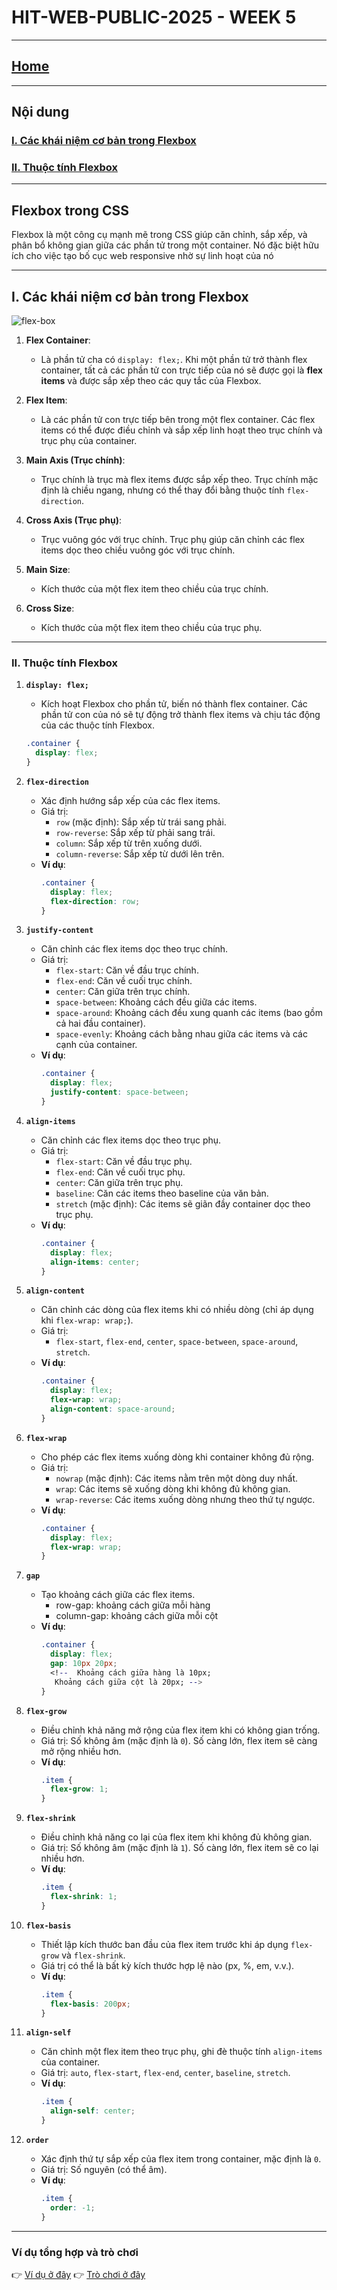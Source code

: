 # HIT-WEB-PUBLIC-2025 - WEEK 5

---

## [Home](../README.html)

---

## Nội dung

### [I. Các khái niệm cơ bản trong Flexbox](#i-các-khái-niệm-cơ-bản-trong-flexbox)

### [II. Thuộc tính Flexbox](#ii-thuộc-tính-flexbox)

---

## Flexbox trong CSS

Flexbox là một công cụ mạnh mẽ trong CSS giúp căn chỉnh, sắp xếp, và phân bổ không gian giữa các phần tử trong một container. Nó đặc biệt hữu ích cho việc tạo bố cục web responsive nhờ sự linh hoạt của nó

---

## I. Các khái niệm cơ bản trong Flexbox

![flex-box](./flex-box.png)

1. **Flex Container**:

   - Là phần tử cha có `display: flex;`. Khi một phần tử trở thành flex container, tất cả các phần tử con trực tiếp của nó sẽ được gọi là **flex items** và được sắp xếp theo các quy tắc của Flexbox.

2. **Flex Item**:

   - Là các phần tử con trực tiếp bên trong một flex container. Các flex items có thể được điều chỉnh và sắp xếp linh hoạt theo trục chính và trục phụ của container.

3. **Main Axis (Trục chính)**:

   - Trục chính là trục mà flex items được sắp xếp theo. Trục chính mặc định là chiều ngang, nhưng có thể thay đổi bằng thuộc tính `flex-direction`.

4. **Cross Axis (Trục phụ)**:

   - Trục vuông góc với trục chính. Trục phụ giúp căn chỉnh các flex items dọc theo chiều vuông góc với trục chính.

5. **Main Size**:

   - Kích thước của một flex item theo chiều của trục chính.

6. **Cross Size**:
   - Kích thước của một flex item theo chiều của trục phụ.

---

### II. Thuộc tính Flexbox

1. **`display: flex;`**

   - Kích hoạt Flexbox cho phần tử, biến nó thành flex container. Các phần tử con của nó sẽ tự động trở thành flex items và chịu tác động của các thuộc tính Flexbox.

   ```css
   .container {
     display: flex;
   }
   ```

2. **`flex-direction`**

   - Xác định hướng sắp xếp của các flex items.
   - Giá trị:
     - `row` (mặc định): Sắp xếp từ trái sang phải.
     - `row-reverse`: Sắp xếp từ phải sang trái.
     - `column`: Sắp xếp từ trên xuống dưới.
     - `column-reverse`: Sắp xếp từ dưới lên trên.
   - **Ví dụ**:
     ```css
     .container {
       display: flex;
       flex-direction: row;
     }
     ```

3. **`justify-content`**

   - Căn chỉnh các flex items dọc theo trục chính.
   - Giá trị:
     - `flex-start`: Căn về đầu trục chính.
     - `flex-end`: Căn về cuối trục chính.
     - `center`: Căn giữa trên trục chính.
     - `space-between`: Khoảng cách đều giữa các items.
     - `space-around`: Khoảng cách đều xung quanh các items (bao gồm cả hai đầu container).
     - `space-evenly`: Khoảng cách bằng nhau giữa các items và các cạnh của container.
   - **Ví dụ**:
     ```css
     .container {
       display: flex;
       justify-content: space-between;
     }
     ```

4. **`align-items`**

   - Căn chỉnh các flex items dọc theo trục phụ.
   - Giá trị:
     - `flex-start`: Căn về đầu trục phụ.
     - `flex-end`: Căn về cuối trục phụ.
     - `center`: Căn giữa trên trục phụ.
     - `baseline`: Căn các items theo baseline của văn bản.
     - `stretch` (mặc định): Các items sẽ giãn đầy container dọc theo trục phụ.
   - **Ví dụ**:
     ```css
     .container {
       display: flex;
       align-items: center;
     }
     ```

5. **`align-content`**

   - Căn chỉnh các dòng của flex items khi có nhiều dòng (chỉ áp dụng khi `flex-wrap: wrap;`).
   - Giá trị:
     - `flex-start`, `flex-end`, `center`, `space-between`, `space-around`, `stretch`.
   - **Ví dụ**:
     ```css
     .container {
       display: flex;
       flex-wrap: wrap;
       align-content: space-around;
     }
     ```

6. **`flex-wrap`**

   - Cho phép các flex items xuống dòng khi container không đủ rộng.
   - Giá trị:
     - `nowrap` (mặc định): Các items nằm trên một dòng duy nhất.
     - `wrap`: Các items sẽ xuống dòng khi không đủ không gian.
     - `wrap-reverse`: Các items xuống dòng nhưng theo thứ tự ngược.
   - **Ví dụ**:
     ```css
     .container {
       display: flex;
       flex-wrap: wrap;
     }
     ```

7. **`gap`**

   - Tạo khoảng cách giữa các flex items.
     - row-gap: khoảng cách giữa mỗi hàng
     - column-gap: khoảng cách giữa mỗi cột
   - **Ví dụ**:
     ```css
     .container {
       display: flex;
       gap: 10px 20px;
       <!--  Khoảng cách giữa hàng là 10px;
        Khoảng cách giữa cột là 20px; -->
     }
     ```

8. **`flex-grow`**

   - Điều chỉnh khả năng mở rộng của flex item khi có không gian trống.
   - Giá trị: Số không âm (mặc định là `0`). Số càng lớn, flex item sẽ càng mở rộng nhiều hơn.
   - **Ví dụ**:
     ```css
     .item {
       flex-grow: 1;
     }
     ```

9. **`flex-shrink`**

   - Điều chỉnh khả năng co lại của flex item khi không đủ không gian.
   - Giá trị: Số không âm (mặc định là `1`). Số càng lớn, flex item sẽ co lại nhiều hơn.
   - **Ví dụ**:
     ```css
     .item {
       flex-shrink: 1;
     }
     ```

10. **`flex-basis`**

    - Thiết lập kích thước ban đầu của flex item trước khi áp dụng `flex-grow` và `flex-shrink`.
    - Giá trị có thể là bất kỳ kích thước hợp lệ nào (px, %, em, v.v.).
    - **Ví dụ**:
      ```css
      .item {
        flex-basis: 200px;
      }
      ```

11. **`align-self`**

    - Căn chỉnh một flex item theo trục phụ, ghi đè thuộc tính `align-items` của container.
    - Giá trị: `auto`, `flex-start`, `flex-end`, `center`, `baseline`, `stretch`.
    - **Ví dụ**:
      ```css
      .item {
        align-self: center;
      }
      ```

12. **`order`**
    - Xác định thứ tự sắp xếp của flex item trong container, mặc định là `0`.
    - Giá trị: Số nguyên (có thể âm).
    - **Ví dụ**:
      ```css
      .item {
        order: -1;
      }
      ```

---

### Ví dụ tổng hợp và trò chơi

👉 [Ví dụ ở đây](https://codepen.io/ndangelo/pen/BaamRam)
👉 [Trò chơi ở đây](https://flexboxfroggy.com/)

